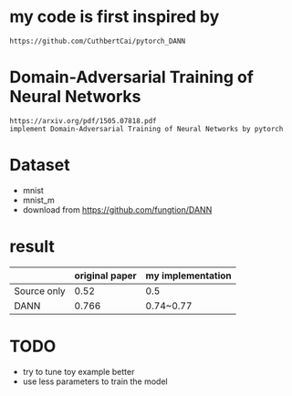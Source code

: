 # my code is first inspired by
    https://github.com/CuthbertCai/pytorch_DANN
# Domain-Adversarial Training of Neural Networks
    https://arxiv.org/pdf/1505.07818.pdf
    implement Domain-Adversarial Training of Neural Networks by pytorch

# Dataset
- mnist
- mnist_m
- download from https://github.com/fungtion/DANN

# result
|| original paper | my implementation |
|--| ------ | ------ |
| Source only  | 0.52 |0.5|
| DANN | 0.766 |0.74~0.77|

# TODO
- try to tune toy example better
- use less parameters to train the model